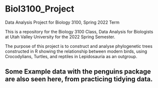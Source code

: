 # Biol3100_Project
Data Analysis Project for Biology 3100, Spring 2022 Term

This is a repository for the Biology 3100 Class, Data Analysis for Biologists at Utah Valley University for the 2022 Spring Semester.

The purpose of this project is to construct and analyse phylogenetic trees constructed in R showing the relationship between modern birds,
using Crocodylians, Turtles, and reptiles in Lepidosauria as an outgroup. 

## Some Example data with the penguins package are also seen here, from practicing tidying data.
